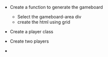 - Create a function to generate the gameboard

  - Select the gameboard-area div
  - create the html using grid

- Create a player class
- Create two players
-
